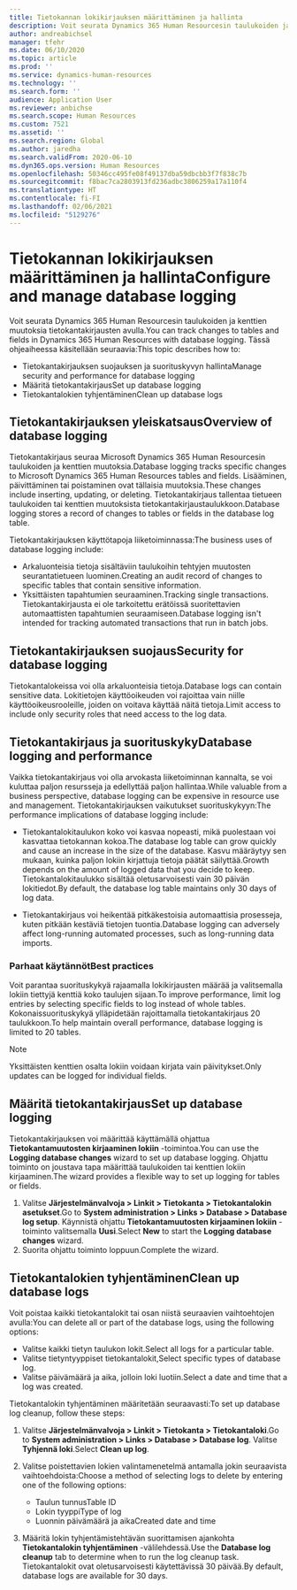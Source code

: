 ```yaml
---
title: Tietokannan lokikirjauksen määrittäminen ja hallinta
description: Voit seurata Dynamics 365 Human Resourcesin taulukoiden ja kenttien muutoksia tietokantakirjausten avulla.
author: andreabichsel
manager: tfehr
ms.date: 06/10/2020
ms.topic: article
ms.prod: ''
ms.service: dynamics-human-resources
ms.technology: ''
ms.search.form: ''
audience: Application User
ms.reviewer: anbichse
ms.search.scope: Human Resources
ms.custom: 7521
ms.assetid: ''
ms.search.region: Global
ms.author: jaredha
ms.search.validFrom: 2020-06-10
ms.dyn365.ops.version: Human Resources
ms.openlocfilehash: 50346cc495fe08f49137dba59dbcbb3f7f838c7b
ms.sourcegitcommit: f8bac7ca2803913fd236adbc3806259a17a110f4
ms.translationtype: HT
ms.contentlocale: fi-FI
ms.lasthandoff: 02/06/2021
ms.locfileid: "5129276"
---
```

# <a name="configure-and-manage-database-logging"></a><span data-ttu-id="c77ce-103">Tietokannan lokikirjauksen määrittäminen ja hallinta</span><span class="sxs-lookup"><span data-stu-id="c77ce-103">Configure and manage database logging</span></span>

<span data-ttu-id="c77ce-104">Voit seurata Dynamics 365 Human Resourcesin taulukoiden ja kenttien muutoksia tietokantakirjausten avulla.</span><span class="sxs-lookup"><span data-stu-id="c77ce-104">You can track changes to tables and fields in Dynamics 365 Human Resources with database logging.</span></span> <span data-ttu-id="c77ce-105">Tässä ohjeaiheessa käsitellään seuraavia:</span><span class="sxs-lookup"><span data-stu-id="c77ce-105">This topic describes how to:</span></span>

- <span data-ttu-id="c77ce-106">Tietokantakirjauksen suojauksen ja suorituskyvyn hallinta</span><span class="sxs-lookup"><span data-stu-id="c77ce-106">Manage security and performance for database logging</span></span>
- <span data-ttu-id="c77ce-107">Määritä tietokantakirjaus</span><span class="sxs-lookup"><span data-stu-id="c77ce-107">Set up database logging</span></span>
- <span data-ttu-id="c77ce-108">Tietokantalokien tyhjentäminen</span><span class="sxs-lookup"><span data-stu-id="c77ce-108">Clean up database logs</span></span>

## <a name="overview-of-database-logging"></a><span data-ttu-id="c77ce-109">Tietokantakirjauksen yleiskatsaus</span><span class="sxs-lookup"><span data-stu-id="c77ce-109">Overview of database logging</span></span>

<span data-ttu-id="c77ce-110">Tietokantakirjaus seuraa Microsoft Dynamics 365 Human Resourcesin taulukoiden ja kenttien muutoksia.</span><span class="sxs-lookup"><span data-stu-id="c77ce-110">Database logging tracks specific changes to Microsoft Dynamics 365 Human Resources tables and fields.</span></span> <span data-ttu-id="c77ce-111">Lisääminen, päivittäminen tai poistaminen ovat tällaisia muutoksia.</span><span class="sxs-lookup"><span data-stu-id="c77ce-111">These changes include inserting, updating, or deleting.</span></span> <span data-ttu-id="c77ce-112">Tietokantakirjaus tallentaa tietueen taulukoiden tai kenttien muutoksista tietokantakirjaustaulukkoon.</span><span class="sxs-lookup"><span data-stu-id="c77ce-112">Database logging stores a record of changes to tables or fields in the database log table.</span></span>

<span data-ttu-id="c77ce-113">Tietokantakirjauksen käyttötapoja liiketoiminnassa:</span><span class="sxs-lookup"><span data-stu-id="c77ce-113">The business uses of database logging include:</span></span>

- <span data-ttu-id="c77ce-114">Arkaluonteisia tietoja sisältäviin taulukoihin tehtyjen muutosten seurantatietueen luominen.</span><span class="sxs-lookup"><span data-stu-id="c77ce-114">Creating an audit record of changes to specific tables that contain sensitive information.</span></span>
- <span data-ttu-id="c77ce-115">Yksittäisten tapahtumien seuraaminen.</span><span class="sxs-lookup"><span data-stu-id="c77ce-115">Tracking single transactions.</span></span> <span data-ttu-id="c77ce-116">Tietokantakirjausta ei ole tarkoitettu erätöissä suoritettavien automaattisten tapahtumien seuraamiseen.</span><span class="sxs-lookup"><span data-stu-id="c77ce-116">Database logging isn't intended for tracking automated transactions that run in batch jobs.</span></span>

## <a name="security-for-database-logging"></a><span data-ttu-id="c77ce-117">Tietokantakirjauksen suojaus</span><span class="sxs-lookup"><span data-stu-id="c77ce-117">Security for database logging</span></span>

<span data-ttu-id="c77ce-118">Tietokantalokeissa voi olla arkaluonteisia tietoja.</span><span class="sxs-lookup"><span data-stu-id="c77ce-118">Database logs can contain sensitive data.</span></span> <span data-ttu-id="c77ce-119">Lokitietojen käyttöoikeuden voi rajoittaa vain niille käyttöoikeusrooleille, joiden on voitava käyttää näitä tietoja.</span><span class="sxs-lookup"><span data-stu-id="c77ce-119">Limit access to include only security roles that need access to the log data.</span></span>

## <a name="database-logging-and-performance"></a><span data-ttu-id="c77ce-120">Tietokantakirjaus ja suorituskyky</span><span class="sxs-lookup"><span data-stu-id="c77ce-120">Database logging and performance</span></span>

<span data-ttu-id="c77ce-121">Vaikka tietokantakirjaus voi olla arvokasta liiketoiminnan kannalta, se voi kuluttaa paljon resursseja ja edellyttää paljon hallintaa.</span><span class="sxs-lookup"><span data-stu-id="c77ce-121">While valuable from a business perspective, database logging can be expensive in resource use and management.</span></span> <span data-ttu-id="c77ce-122">Tietokantakirjauksen vaikutukset suorituskykyyn:</span><span class="sxs-lookup"><span data-stu-id="c77ce-122">The performance implications of database logging include:</span></span>

- <span data-ttu-id="c77ce-123">Tietokantalokitaulukon koko voi kasvaa nopeasti, mikä puolestaan voi kasvattaa tietokannan kokoa.</span><span class="sxs-lookup"><span data-stu-id="c77ce-123">The database log table can grow quickly and cause an increase in the size of the database.</span></span> <span data-ttu-id="c77ce-124">Kasvu määräytyy sen mukaan, kuinka paljon lokiin kirjattuja tietoja päätät säilyttää.</span><span class="sxs-lookup"><span data-stu-id="c77ce-124">Growth depends on the amount of logged data that you decide to keep.</span></span> <span data-ttu-id="c77ce-125">Tietokantalokitaulukko sisältää oletusarvoisesti vain 30 päivän lokitiedot.</span><span class="sxs-lookup"><span data-stu-id="c77ce-125">By default, the database log table maintains only 30 days of log data.</span></span> 

- <span data-ttu-id="c77ce-126">Tietokantakirjaus voi heikentää pitkäkestoisia automaattisia prosesseja, kuten pitkään kestäviä tietojen tuontia.</span><span class="sxs-lookup"><span data-stu-id="c77ce-126">Database logging can adversely affect long-running automated processes, such as long-running data imports.</span></span>

### <a name="best-practices"></a><span data-ttu-id="c77ce-127">Parhaat käytännöt</span><span class="sxs-lookup"><span data-stu-id="c77ce-127">Best practices</span></span>

<span data-ttu-id="c77ce-128">Voit parantaa suorituskykyä rajaamalla lokikirjausten määrää ja valitsemalla lokiin tiettyjä kenttiä koko taulujen sijaan.</span><span class="sxs-lookup"><span data-stu-id="c77ce-128">To improve performance, limit log entries by selecting specific fields to log instead of whole tables.</span></span> <span data-ttu-id="c77ce-129">Kokonaissuorituskykyä ylläpidetään rajoittamalla tietokantakirjaus 20 taulukkoon.</span><span class="sxs-lookup"><span data-stu-id="c77ce-129">To help maintain overall performance, database logging is limited to 20 tables.</span></span>

> [!NOTE]
> <span data-ttu-id="c77ce-130">Yksittäisten kenttien osalta lokiin voidaan kirjata vain päivitykset.</span><span class="sxs-lookup"><span data-stu-id="c77ce-130">Only updates can be logged for individual fields.</span></span>

## <a name="set-up-database-logging"></a><span data-ttu-id="c77ce-131">Määritä tietokantakirjaus</span><span class="sxs-lookup"><span data-stu-id="c77ce-131">Set up database logging</span></span>

<span data-ttu-id="c77ce-132">Tietokantakirjauksen voi määrittää käyttämällä ohjattua **Tietokantamuutosten kirjaaminen lokiin** -toimintoa.</span><span class="sxs-lookup"><span data-stu-id="c77ce-132">You can use the **Logging database changes** wizard to set up database logging.</span></span> <span data-ttu-id="c77ce-133">Ohjattu toiminto on joustava tapa määrittää taulukoiden tai kenttien lokiin kirjaaminen.</span><span class="sxs-lookup"><span data-stu-id="c77ce-133">The wizard provides a flexible way to set up logging for tables or fields.</span></span>

1. <span data-ttu-id="c77ce-134">Valitse **Järjestelmänvalvoja > Linkit > Tietokanta > Tietokantalokin asetukset**.</span><span class="sxs-lookup"><span data-stu-id="c77ce-134">Go to **System administration > Links > Database > Database log setup**.</span></span> <span data-ttu-id="c77ce-135">Käynnistä ohjattu **Tietokantamuutosten kirjaaminen lokiin** -toiminto valitsemalla **Uusi**.</span><span class="sxs-lookup"><span data-stu-id="c77ce-135">Select **New** to start the **Logging database changes** wizard.</span></span>
2. <span data-ttu-id="c77ce-136">Suorita ohjattu toiminto loppuun.</span><span class="sxs-lookup"><span data-stu-id="c77ce-136">Complete the wizard.</span></span>

## <a name="clean-up-database-logs"></a><span data-ttu-id="c77ce-137">Tietokantalokien tyhjentäminen</span><span class="sxs-lookup"><span data-stu-id="c77ce-137">Clean up database logs</span></span>

<span data-ttu-id="c77ce-138">Voit poistaa kaikki tietokantalokit tai osan niistä seuraavien vaihtoehtojen avulla:</span><span class="sxs-lookup"><span data-stu-id="c77ce-138">You can delete all or part of the database logs, using the following options:</span></span>

- <span data-ttu-id="c77ce-139">Valitse kaikki tietyn taulukon lokit.</span><span class="sxs-lookup"><span data-stu-id="c77ce-139">Select all logs for a particular table.</span></span>
- <span data-ttu-id="c77ce-140">Valitse tietyntyyppiset tietokantalokit,</span><span class="sxs-lookup"><span data-stu-id="c77ce-140">Select specific types of database log.</span></span>
- <span data-ttu-id="c77ce-141">Valitse päivämäärä ja aika, jolloin loki luotiin.</span><span class="sxs-lookup"><span data-stu-id="c77ce-141">Select a date and time that a log was created.</span></span>

<span data-ttu-id="c77ce-142">Tietokantalokin tyhjentäminen määritetään seuraavasti:</span><span class="sxs-lookup"><span data-stu-id="c77ce-142">To set up database log cleanup, follow these steps:</span></span> 

1. <span data-ttu-id="c77ce-143">Valitse **Järjestelmänvalvoja > Linkit > Tietokanta > Tietokantaloki**.</span><span class="sxs-lookup"><span data-stu-id="c77ce-143">Go to **System administration > Links > Database > Database log**.</span></span> <span data-ttu-id="c77ce-144">Valitse **Tyhjennä loki**.</span><span class="sxs-lookup"><span data-stu-id="c77ce-144">Select **Clean up log**.</span></span>

2. <span data-ttu-id="c77ce-145">Valitse poistettavien lokien valintamenetelmä antamalla jokin seuraavista vaihtoehdoista:</span><span class="sxs-lookup"><span data-stu-id="c77ce-145">Choose a method of selecting logs to delete by entering one of the following options:</span></span>

   - <span data-ttu-id="c77ce-146">Taulun tunnus</span><span class="sxs-lookup"><span data-stu-id="c77ce-146">Table ID</span></span>
   - <span data-ttu-id="c77ce-147">Lokin tyyppi</span><span class="sxs-lookup"><span data-stu-id="c77ce-147">Type of log</span></span>
   - <span data-ttu-id="c77ce-148">Luonnin päivämäärä ja aika</span><span class="sxs-lookup"><span data-stu-id="c77ce-148">Created date and time</span></span>

3. <span data-ttu-id="c77ce-149">Määritä lokin tyhjentämistehtävän suorittamisen ajankohta **Tietokantalokin tyhjentäminen** -välilehdessä.</span><span class="sxs-lookup"><span data-stu-id="c77ce-149">Use the **Database log cleanup** tab to determine when to run the log cleanup task.</span></span> <span data-ttu-id="c77ce-150">Tietokantalokit ovat oletusarvoisesti käytettävissä 30 päivää.</span><span class="sxs-lookup"><span data-stu-id="c77ce-150">By default, database logs are available for 30 days.</span></span>

